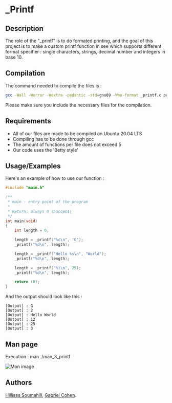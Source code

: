 
# _Printf






## Description

The role of the "_printf" is to do formated printing, and the goal of this project is to make a custom printf function in see which supports different format specifier : single characters, strings, decimal number and integers in base 10.

## Compilation

The command needed to compile the files is :

```sh
gcc -Wall -Werror -Wextra -pedantic -std=gnu89 -Wno-format _printf.c print_function.c 
```

Please make sure you include the necessary files for the compilation.
## Requirements

- All of our files are made to be compiled on Ubuntu 20.04 LTS
- Compiling has to be done through gcc
- The amount of functions per file does not exceed 5
- Our code uses the 'Betty style'
## Usage/Examples

Here's an example of how to use our function :
```c
#include "main.h"

/**
 * main - entry point of the program
 *
 * Return: always 0 (Success)
 */
int main(void)
{
    int length = 0;

    length = _printf("%c\n", 'G');
    _printf("%d\n", length);

    length = _printf("Hello %s\n", "World");
    _printf("%d\n", length);

    length = _printf("%i\n", 25);
    _printf("%d\n", length);

    return (0);
}
```
And the output should look like this :
```
[Output] : G
[Output] : 2
[Output] : Hello World
[Output] : 12
[Output] : 25
[Output] : 3
```
## Man page

Execution : man ./man_3_printf

![Mon image](https://imgur.com/7s6Ezbb.png)

## Authors

[Hilliass Soumahill](https://github.com/HLS-976), [Gabriel Cohen](https://github.com/GabrielCoh).
